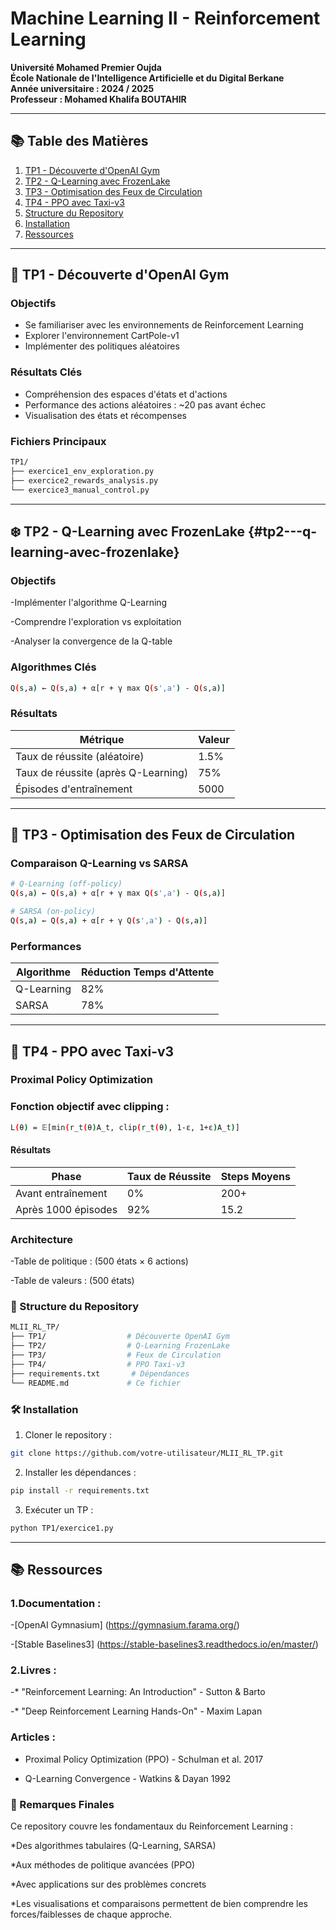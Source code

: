 # Machine Learning II - Reinforcement Learning

**Université Mohamed Premier Oujda**  
**École Nationale de l'Intelligence Artificielle et du Digital Berkane**  
**Année universitaire : 2024 / 2025**  
**Professeur : Mohamed Khalifa BOUTAHIR**

---

## 📚 Table des Matières
1. [TP1 - Découverte d'OpenAI Gym](#-tp1---découverte-dopenai-gym)
2. [TP2 - Q-Learning avec FrozenLake](#tp2---q-learning-avec-frozenlake)
3. [TP3 - Optimisation des Feux de Circulation](#-tp3---optimisation-des-feux-de-circulation)
4. [TP4 - PPO avec Taxi-v3](#-tp4---ppo-avec-taxi-v3)
5. [Structure du Repository](#-structure-du-repository)
6. [Installation](#-installation)
7. [Ressources](#-ressources)

---

## 🎯 TP1 - Découverte d'OpenAI Gym

### Objectifs
- Se familiariser avec les environnements de Reinforcement Learning
- Explorer l'environnement CartPole-v1
- Implémenter des politiques aléatoires

### Résultats Clés
- Compréhension des espaces d'états et d'actions
- Performance des actions aléatoires : ~20 pas avant échec
- Visualisation des états et récompenses

### Fichiers Principaux
```bash
TP1/
├── exercice1_env_exploration.py
├── exercice2_rewards_analysis.py
└── exercice3_manual_control.py
```
---

## ❄️ TP2 - Q-Learning avec FrozenLake {#tp2---q-learning-avec-frozenlake}

### Objectifs
-Implémenter l'algorithme Q-Learning

-Comprendre l'exploration vs exploitation

-Analyser la convergence de la Q-table

### Algorithmes Clés
  ```bash
  Q(s,a) ← Q(s,a) + α[r + γ max Q(s',a') - Q(s,a)]
  ```

### Résultats

| Métrique                        |Valeur|
----------------------------------|-------|
|Taux de réussite (aléatoire)      | 1.5% |
|Taux de réussite (après Q-Learning) |75% |
|Épisodes d'entraînement             | 5000 |

---

## 🚦 TP3 - Optimisation des Feux de Circulation

### Comparaison Q-Learning vs SARSA

  ```bash
  # Q-Learning (off-policy)
Q(s,a) ← Q(s,a) + α[r + γ max Q(s',a') - Q(s,a)]

# SARSA (on-policy) 
Q(s,a) ← Q(s,a) + α[r + γ Q(s',a') - Q(s,a)]
  ```

### Performances

|Algorithme	   |Réduction Temps d'Attente|
---------------|-------------------------|
|Q-Learning	   |82%|
|SARSA	       |78%|

---

## 🚖 TP4 - PPO avec Taxi-v3

### Proximal Policy Optimization

### Fonction objectif avec clipping :

  ```bash
  L(θ) = 𝔼[min(r_t(θ)A_t, clip(r_t(θ), 1-ε, 1+ε)A_t)]
  ```

#### Résultats

| Phase               | Taux de Réussite | Steps Moyens |
|---------------------|------------------|--------------|
| Avant entraînement  | 0%               | 200+         |
| Après 1000 épisodes | 92%              | 15.2         |


### Architecture

-Table de politique : (500 états × 6 actions)

-Table de valeurs : (500 états)

### 📂 Structure du Repository
  ```bash
MLII_RL_TP/
├── TP1/                  # Découverte OpenAI Gym
├── TP2/                  # Q-Learning FrozenLake
├── TP3/                  # Feux de Circulation
├── TP4/                  # PPO Taxi-v3
├── requirements.txt       # Dépendances
└── README.md             # Ce fichier
  ```

### 🛠️ Installation
1. Cloner le repository :
  ```bash
  git clone https://github.com/votre-utilisateur/MLII_RL_TP.git
  ```
2. Installer les dépendances :
  ```bash
  pip install -r requirements.txt
  ```
3. Exécuter un TP :
  ```bash
  python TP1/exercice1.py
  ```
---

## 📚 Ressources

### 1.Documentation :

-[OpenAI Gymnasium] (https://gymnasium.farama.org/)

-[Stable Baselines3] (https://stable-baselines3.readthedocs.io/en/master/)

### 2.Livres :

-* "Reinforcement Learning: An Introduction" - Sutton & Barto

-* "Deep Reinforcement Learning Hands-On" - Maxim Lapan

### Articles :

* Proximal Policy Optimization (PPO) - Schulman et al. 2017

* Q-Learning Convergence - Watkins & Dayan 1992

### 📝 Remarques Finales
Ce repository couvre les fondamentaux du Reinforcement Learning :

*Des algorithmes tabulaires (Q-Learning, SARSA)

*Aux méthodes de politique avancées (PPO)

*Avec applications sur des problèmes concrets

*Les visualisations et comparaisons permettent de bien comprendre les forces/faiblesses de chaque approche.
